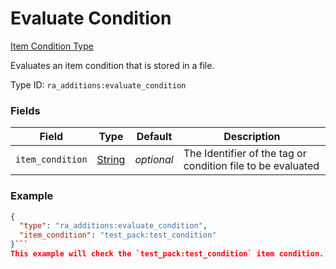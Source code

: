 # Evaluate Condition
[Item Condition Type](../item_condition_types.md)

Evaluates an item condition that is stored in a file.

Type ID: `ra_additions:evaluate_condition`
### Fields
Field | Type | Default | Description
------|------|---------|-------------
`item_condition` | [String](../data_types/string.md) | _optional_ | The Identifier of the tag or condition file to be evaluated

### Example
```json
{
  "type": "ra_additions:evaluate_condition",
  "item_condition": "test_pack:test_condition"
}```
This example will check the `test_pack:test_condition` item condition.
